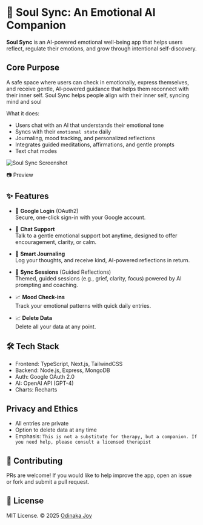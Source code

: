 # 🧠 Soul Sync: An Emotional AI Companion

**Soul Sync** is an AI-powered emotional well-being app that helps users reflect, regulate their emotions, and grow through intentional self-discovery.  

## Core Purpose

A safe space where users can check in emotionally, express themselves, and receive gentle, AI-powered guidance that helps them reconnect with their inner self. Soul Sync helps people align with their inner self, syncing mind and soul

What it does:

- Users chat with an AI that understands their emotional tone
- Syncs with their `emotional state` daily
- Journaling, mood tracking, and personalized reflections
- Integrates guided meditations, affirmations, and gentle prompts
- Text chat modes

![Soul Sync Screenshot](./screenshot.png)

📷 Preview

## ✨ Features

- 🔐 **Google Login** (OAuth2)  
  Secure, one-click sign-in with your Google account.

- 💬 **Chat Support**  
  Talk to a gentle emotional support bot anytime, designed to offer encouragement, clarity, or calm.

- 📓 **Smart Journaling**  
  Log your thoughts, and receive kind, AI-powered reflections in return.

- 🧘 **Sync Sessions**  (Guided Reflections)  
  Themed, guided sessions (e.g., grief, clarity, focus) powered by AI prompting and coaching.

- 📈 **Mood Check-ins**  
  Track your emotional patterns with quick daily entries.

- 📈 **Delete Data**  
  Delete all your data at any point.

## 🛠️ Tech Stack

- Frontend: TypeScript, Next.js, TailwindCSS
- Backend: Node.js, Express, MongoDB
- Auth: Google OAuth 2.0
- AI: OpenAI API (GPT-4)
- Charts: Recharts

## Privacy and Ethics

- All entries are private
- Option to delete data at any time
- Emphasis: `This is not a substitute for therapy, but a companion. If you need help, please consult a licensed therapist`

## 🤝 Contributing

PRs are welcome!
If you would like to help improve the app, open an issue or fork and submit a pull request.

## 📄 License

MIT License.
© 2025 [Odinaka Joy](https://www.dinakajoy.com/)
